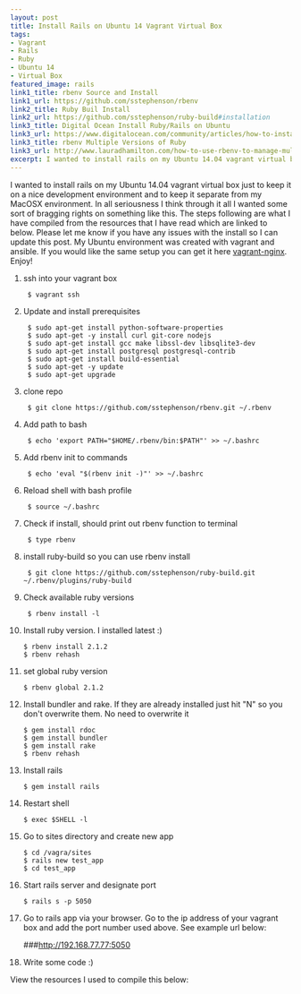 ```yaml
---
layout: post
title: Install Rails on Ubuntu 14 Vagrant Virtual Box
tags:
- Vagrant
- Rails
- Ruby
- Ubuntu 14
- Virtual Box
featured_image: rails
link1_title: rbenv Source and Install
link1_url: https://github.com/sstephenson/rbenv
link2_title: Ruby Buil Install
link2_url: https://github.com/sstephenson/ruby-build#installation
link3_title: Digital Ocean Install Ruby/Rails on Ubuntu
link3_url: https://www.digitalocean.com/community/articles/how-to-install-ruby-on-rails-on-ubuntu-12-04-lts-with-rbenv--2
link3_title: rbenv Multiple Versions of Ruby
link3_url: http://www.lauradhamilton.com/how-to-use-rbenv-to-manage-multiple-versions-of-ruby
excerpt: I wanted to install rails on my Ubuntu 14.04 vagrant virtual box
---
```

I wanted to install rails on my Ubuntu 14.04 vagrant virtual box just to keep it on a nice development environment and to keep it separate from my MacOSX environment. In all seriousness I think through it all I wanted some sort of bragging rights on something like this. The steps following are what I have compiled from the resources that I have read which are linked to below. Please let me know if you have any issues with the install so I can update this post. My Ubuntu environment was created with vagrant and ansible. If you would like the same setup you can get it here [vagrant-nginx](http://www.url.com). Enjoy!

1. ssh into your vagrant box
		
		$ vagrant ssh

2. Update and install prerequisites
		
		$ sudo apt-get install python-software-properties
		$ sudo apt-get -y install curl git-core nodejs
		$ sudo apt-get install gcc make libssl-dev libsqlite3-dev
		$ sudo apt-get install postgresql postgresql-contrib
		$ sudo apt-get install build-essential
		$ sudo apt-get -y update
		$ sudo apt-get upgrade

3. clone repo

		$ git clone https://github.com/sstephenson/rbenv.git ~/.rbenv

4. Add path to bash
		
		$ echo 'export PATH="$HOME/.rbenv/bin:$PATH"' >> ~/.bashrc

5. Add rbenv init to commands
		
		$ echo 'eval "$(rbenv init -)"' >> ~/.bashrc

6. Reload shell with bash profile

		$ source ~/.bashrc

7. Check if install, should print out rbenv function to terminal

		$ type rbenv

8. install ruby-build so you can use rbenv install

		$ git clone https://github.com/sstephenson/ruby-build.git ~/.rbenv/plugins/ruby-build

9. Check available ruby versions

		$ rbenv install -l

10. Install ruby version. I installed latest :)

		$ rbenv install 2.1.2
		$ rbenv rehash

11. set global ruby version
	
		$ rbenv global 2.1.2

12. Install bundler and rake. If they are already installed just hit "N" so you don't overwrite them. No need to overwrite it

		$ gem install rdoc
		$ gem install bundler
		$ gem install rake 
		$ rbenv rehash

13. Install rails

		$ gem install rails

14. Restart shell

		$ exec $SHELL -l

15. Go to sites directory and create new app

		$ cd /vagra/sites
		$ rails new test_app
		$ cd test_app
		
16. Start rails server and designate port

		$ rails s -p 5050

17. Go to rails app via your browser. Go to the ip address of your vagrant box and add the port number used above. See example url below:

	###http://192.168.77.77:5050

18. Write some code :)

View the resources I used to compile this below:

